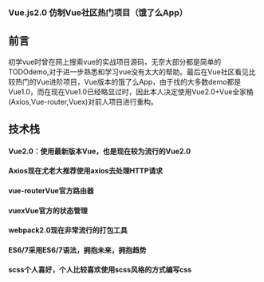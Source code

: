 ### Vue.js2.0 仿制Vue社区热门项目（饿了么App）

<h2>前言</h2>
</hr>
初学vue时曾在网上搜索vue的实战项目源码，无奈大部分都是简单的TODOdemo,对于进一步熟悉和学习vue没有太大的帮助。最后在Vue社区看见比较热门的Vue进阶项目，Vue版本的饿了么App，由于找的大多数demo都是Vue1.0，而在现在Vue1.0已经略显过时，因此本人决定使用Vue2.0+Vue全家桶(Axios,Vue-router,Vuex)对前人项目进行重构。

<h2>技术栈</h2>
<h4>Vue2.0：使用最新版本Vue，也是现在较为流行的Vue2.0</h4>
<h4>Axios现在尤老大推荐使用axios去处理HTTP请求</h4>
<h4>vue-routerVue官方路由器</h4>
<h4>vuexVue官方的状态管理</h4>
<h4>webpack2.0现在非常流行的打包工具</h4>
<h4>ES6/7采用ES6/7语法，拥抱未来，拥抱趋势</h4>
<h4>scss个人喜好，个人比较喜欢使用scss风格的方式编写css</h4>
</hr>




